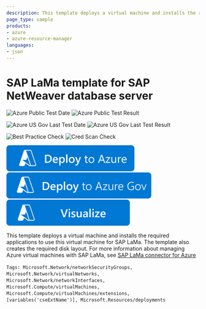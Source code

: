 ```yaml
---
description: This template deploys a virtual machine and installs the required applications to use this virtual machine for SAP LaMa. The template also creates the required disk layout. For more information about managing Azure virtual machines with SAP LaMa, see https://docs.microsoft.com/azure/virtual-machines/workloads/sap/lama-installation.
page_type: sample
products:
- azure
- azure-resource-manager
languages:
- json
---
```

# SAP LaMa template for SAP NetWeaver database server

![Azure Public Test Date](https://azurequickstartsservice.blob.core.windows.net/badges/application-workloads/sap/sap-lama-database/PublicLastTestDate.svg)
![Azure Public Test Result](https://azurequickstartsservice.blob.core.windows.net/badges/application-workloads/sap/sap-lama-database/PublicDeployment.svg)

![Azure US Gov Last Test Date](https://azurequickstartsservice.blob.core.windows.net/badges/application-workloads/sap/sap-lama-database/FairfaxLastTestDate.svg)
![Azure US Gov Last Test Result](https://azurequickstartsservice.blob.core.windows.net/badges/application-workloads/sap/sap-lama-database/FairfaxDeployment.svg)

![Best Practice Check](https://azurequickstartsservice.blob.core.windows.net/badges/application-workloads/sap/sap-lama-database/BestPracticeResult.svg)
![Cred Scan Check](https://azurequickstartsservice.blob.core.windows.net/badges/application-workloads/sap/sap-lama-database/CredScanResult.svg)

[![Deploy To Azure](https://raw.githubusercontent.com/Azure/azure-quickstart-templates/master/1-CONTRIBUTION-GUIDE/images/deploytoazure.svg?sanitize=true)](https://portal.azure.com/#create/Microsoft.Template/uri/https%3A%2F%2Fraw.githubusercontent.com%2FAzure%2Fazure-quickstart-templates%2Fmaster%2Fapplication-workloads%2Fsap%2Fsap-lama-database%2Fazuredeploy.json)
[![Deploy To Azure US Gov](https://raw.githubusercontent.com/Azure/azure-quickstart-templates/master/1-CONTRIBUTION-GUIDE/images/deploytoazuregov.svg?sanitize=true)](https://portal.azure.us/#create/Microsoft.Template/uri/https%3A%2F%2Fraw.githubusercontent.com%2FAzure%2Fazure-quickstart-templates%2Fmaster%2Fapplication-workloads%2Fsap%2Fsap-lama-database%2Fazuredeploy.json)
[![Visualize](https://raw.githubusercontent.com/Azure/azure-quickstart-templates/master/1-CONTRIBUTION-GUIDE/images/visualizebutton.svg?sanitize=true)](http://armviz.io/#/?load=https%3A%2F%2Fraw.githubusercontent.com%2FAzure%2Fazure-quickstart-templates%2Fmaster%2Fapplication-workloads%2Fsap%2Fsap-lama-database%2Fazuredeploy.json)

This template deploys a virtual machine and installs the required applications to use this virtual machine for SAP LaMa. The template also creates the required disk layout. For more information about managing Azure virtual machines with SAP LaMa, see [SAP LaMa connector for Azure](https://docs.microsoft.com/azure/virtual-machines/workloads/sap/lama-installation)

`Tags: Microsoft.Network/networkSecurityGroups, Microsoft.Network/virtualNetworks, Microsoft.Network/networkInterfaces, Microsoft.Compute/virtualMachines, Microsoft.Compute/virtualMachines/extensions, [variables('cseExtName')], Microsoft.Resources/deployments`
